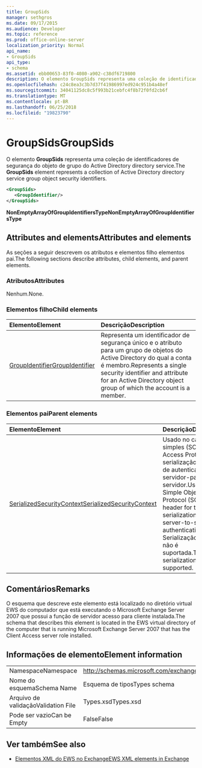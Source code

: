 ```yaml
---
title: GroupSids
manager: sethgros
ms.date: 09/17/2015
ms.audience: Developer
ms.topic: reference
ms.prod: office-online-server
localization_priority: Normal
api_name:
- GroupSids
api_type:
- schema
ms.assetid: ebb00653-83f0-4080-a902-c38df6719800
description: O elemento GroupSids representa uma coleção de identificadores de segurança do objeto de grupo do Active Directory directory service.
ms.openlocfilehash: c24c8ea3c3b7d37f41986997ed924c951b4a48ef
ms.sourcegitcommit: 34041125dc8c5f993b21cebfc4f8b72f0fd2cb6f
ms.translationtype: MT
ms.contentlocale: pt-BR
ms.lasthandoff: 06/25/2018
ms.locfileid: "19823790"
---
```

# <a name="groupsids"></a><span data-ttu-id="a7c8d-103">GroupSids</span><span class="sxs-lookup"><span data-stu-id="a7c8d-103">GroupSids</span></span>

<span data-ttu-id="a7c8d-104">O elemento **GroupSids** representa uma coleção de identificadores de segurança do objeto de grupo do Active Directory directory service.</span><span class="sxs-lookup"><span data-stu-id="a7c8d-104">The **GroupSids** element represents a collection of Active Directory directory service group object security identifiers.</span></span> 
  
```xml
<GroupSids>
   <GroupIdentifier/>
</GroupSids>
```

 <span data-ttu-id="a7c8d-105">**NonEmptyArrayOfGroupIdentifiersType**</span><span class="sxs-lookup"><span data-stu-id="a7c8d-105">**NonEmptyArrayOfGroupIdentifiersType**</span></span>
## <a name="attributes-and-elements"></a><span data-ttu-id="a7c8d-106">Attributes and elements</span><span class="sxs-lookup"><span data-stu-id="a7c8d-106">Attributes and elements</span></span>

<span data-ttu-id="a7c8d-107">As seções a seguir descrevem os atributos e elementos filho elementos pai.</span><span class="sxs-lookup"><span data-stu-id="a7c8d-107">The following sections describe attributes, child elements, and parent elements.</span></span>
  
### <a name="attributes"></a><span data-ttu-id="a7c8d-108">Atributos</span><span class="sxs-lookup"><span data-stu-id="a7c8d-108">Attributes</span></span>

<span data-ttu-id="a7c8d-109">Nenhum.</span><span class="sxs-lookup"><span data-stu-id="a7c8d-109">None.</span></span>
  
### <a name="child-elements"></a><span data-ttu-id="a7c8d-110">Elementos filho</span><span class="sxs-lookup"><span data-stu-id="a7c8d-110">Child elements</span></span>

|<span data-ttu-id="a7c8d-111">**Elemento**</span><span class="sxs-lookup"><span data-stu-id="a7c8d-111">**Element**</span></span>|<span data-ttu-id="a7c8d-112">**Descrição**</span><span class="sxs-lookup"><span data-stu-id="a7c8d-112">**Description**</span></span>|
|:-----|:-----|
|[<span data-ttu-id="a7c8d-113">GroupIdentifier</span><span class="sxs-lookup"><span data-stu-id="a7c8d-113">GroupIdentifier</span></span>](groupidentifier.md) <br/> |<span data-ttu-id="a7c8d-114">Representa um identificador de segurança único e o atributo para um grupo de objetos do Active Directory do qual a conta é membro.</span><span class="sxs-lookup"><span data-stu-id="a7c8d-114">Represents a single security identifier and attribute for an Active Directory object group of which the account is a member.</span></span>  <br/> |
   
### <a name="parent-elements"></a><span data-ttu-id="a7c8d-115">Elementos pai</span><span class="sxs-lookup"><span data-stu-id="a7c8d-115">Parent elements</span></span>

|<span data-ttu-id="a7c8d-116">**Elemento**</span><span class="sxs-lookup"><span data-stu-id="a7c8d-116">**Element**</span></span>|<span data-ttu-id="a7c8d-117">**Descrição**</span><span class="sxs-lookup"><span data-stu-id="a7c8d-117">**Description**</span></span>|
|:-----|:-----|
|[<span data-ttu-id="a7c8d-118">SerializedSecurityContext</span><span class="sxs-lookup"><span data-stu-id="a7c8d-118">SerializedSecurityContext</span></span>](serializedsecuritycontext.md) <br/> |<span data-ttu-id="a7c8d-119">Usado no cabeçalho simples (SOAP Object Access Protocol) para serialização de token de autenticação de servidor-para-servidor.</span><span class="sxs-lookup"><span data-stu-id="a7c8d-119">Used in the Simple Object Access Protocol (SOAP) header for token serialization in server-to-server authentication.</span></span> <span data-ttu-id="a7c8d-120">Serialização de token não é suportada.</span><span class="sxs-lookup"><span data-stu-id="a7c8d-120">Token serialization is not supported.</span></span>  <br/> |
   
## <a name="remarks"></a><span data-ttu-id="a7c8d-121">Comentários</span><span class="sxs-lookup"><span data-stu-id="a7c8d-121">Remarks</span></span>

<span data-ttu-id="a7c8d-122">O esquema que descreve este elemento está localizado no diretório virtual EWS do computador que está executando o Microsoft Exchange Server 2007 que possui a função de servidor acesso para cliente instalada.</span><span class="sxs-lookup"><span data-stu-id="a7c8d-122">The schema that describes this element is located in the EWS virtual directory of the computer that is running Microsoft Exchange Server 2007 that has the Client Access server role installed.</span></span>
  
## <a name="element-information"></a><span data-ttu-id="a7c8d-123">Informações de elemento</span><span class="sxs-lookup"><span data-stu-id="a7c8d-123">Element information</span></span>

|||
|:-----|:-----|
|<span data-ttu-id="a7c8d-124">Namespace</span><span class="sxs-lookup"><span data-stu-id="a7c8d-124">Namespace</span></span>  <br/> |http://schemas.microsoft.com/exchange/services/2006/types  <br/> |
|<span data-ttu-id="a7c8d-125">Nome do esquema</span><span class="sxs-lookup"><span data-stu-id="a7c8d-125">Schema Name</span></span>  <br/> |<span data-ttu-id="a7c8d-126">Esquema de tipos</span><span class="sxs-lookup"><span data-stu-id="a7c8d-126">Types schema</span></span>  <br/> |
|<span data-ttu-id="a7c8d-127">Arquivo de validação</span><span class="sxs-lookup"><span data-stu-id="a7c8d-127">Validation File</span></span>  <br/> |<span data-ttu-id="a7c8d-128">Types.xsd</span><span class="sxs-lookup"><span data-stu-id="a7c8d-128">Types.xsd</span></span>  <br/> |
|<span data-ttu-id="a7c8d-129">Pode ser vazio</span><span class="sxs-lookup"><span data-stu-id="a7c8d-129">Can be Empty</span></span>  <br/> |<span data-ttu-id="a7c8d-130">False</span><span class="sxs-lookup"><span data-stu-id="a7c8d-130">False</span></span>  <br/> |
   
## <a name="see-also"></a><span data-ttu-id="a7c8d-131">Ver também</span><span class="sxs-lookup"><span data-stu-id="a7c8d-131">See also</span></span>



- [<span data-ttu-id="a7c8d-132">Elementos XML do EWS no Exchange</span><span class="sxs-lookup"><span data-stu-id="a7c8d-132">EWS XML elements in Exchange</span></span>](ews-xml-elements-in-exchange.md)

